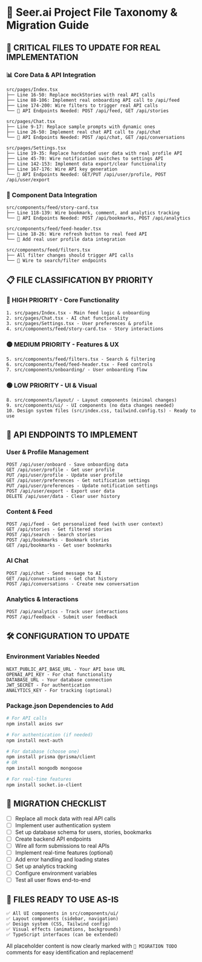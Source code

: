 # 📁 Seer.ai Project File Taxonomy & Migration Guide

## 🎯 **CRITICAL FILES TO UPDATE FOR REAL IMPLEMENTATION**

### **📊 Core Data & API Integration**
```
src/pages/Index.tsx
├── Line 16-50: Replace mockStories with real API calls
├── Line 88-106: Implement real onboarding API call to /api/feed
├── Line 174-200: Wire filters to trigger real API calls
└── 🔄 API Endpoints Needed: POST /api/feed, GET /api/stories

src/pages/Chat.tsx  
├── Line 9-17: Replace sample prompts with dynamic ones
├── Line 26-50: Implement real chat API call to /api/chat
└── 🔄 API Endpoints Needed: POST /api/chat, GET /api/conversations

src/pages/Settings.tsx
├── Line 19-35: Replace hardcoded user data with real profile API
├── Line 45-70: Wire notification switches to settings API
├── Line 142-153: Implement data export/clear functionality  
├── Line 167-176: Wire API key generation
└── 🔄 API Endpoints Needed: GET/PUT /api/user/profile, POST /api/user/export
```

### **🧩 Component Data Integration**
```
src/components/feed/story-card.tsx
├── Line 118-139: Wire bookmark, comment, and analytics tracking
└── 🔄 API Endpoints Needed: POST /api/bookmarks, POST /api/analytics

src/components/feed/feed-header.tsx
├── Line 18-26: Wire refresh button to real feed API
└── 🔄 Add real user profile data integration

src/components/feed/filters.tsx
├── All filter changes should trigger API calls
└── 🔄 Wire to search/filter endpoints
```

## 📋 **FILE CLASSIFICATION BY PRIORITY**

### **🔴 HIGH PRIORITY - Core Functionality**
```
1. src/pages/Index.tsx - Main feed logic & onboarding
2. src/pages/Chat.tsx - AI chat functionality  
3. src/pages/Settings.tsx - User preferences & profile
4. src/components/feed/story-card.tsx - Story interactions
```

### **🟡 MEDIUM PRIORITY - Features & UX**
```
5. src/components/feed/filters.tsx - Search & filtering
6. src/components/feed/feed-header.tsx - Feed controls
7. src/components/onboarding/ - User onboarding flow
```

### **🟢 LOW PRIORITY - UI & Visual**
```
8. src/components/layout/ - Layout components (minimal changes)
9. src/components/ui/ - UI components (no data changes needed)
10. Design system files (src/index.css, tailwind.config.ts) - Ready to use
```

## 🔌 **API ENDPOINTS TO IMPLEMENT**

### **User & Profile Management**
```
POST /api/user/onboard - Save onboarding data
GET /api/user/profile - Get user profile
PUT /api/user/profile - Update user profile  
GET /api/user/preferences - Get notification settings
PUT /api/user/preferences - Update notification settings
POST /api/user/export - Export user data
DELETE /api/user/data - Clear user history
```

### **Content & Feed**
```
POST /api/feed - Get personalized feed (with user context)
GET /api/stories - Get filtered stories
POST /api/search - Search stories
POST /api/bookmarks - Bookmark stories
GET /api/bookmarks - Get user bookmarks
```

### **AI Chat**
```
POST /api/chat - Send message to AI
GET /api/conversations - Get chat history
POST /api/conversations - Create new conversation
```

### **Analytics & Interactions** 
```
POST /api/analytics - Track user interactions
POST /api/feedback - Submit user feedback
```

## 🛠️ **CONFIGURATION TO UPDATE**

### **Environment Variables Needed**
```
NEXT_PUBLIC_API_BASE_URL - Your API base URL
OPENAI_API_KEY - For chat functionality
DATABASE_URL - Your database connection
JWT_SECRET - For authentication
ANALYTICS_KEY - For tracking (optional)
```

### **Package.json Dependencies to Add**
```bash
# For API calls
npm install axios swr

# For authentication (if needed)
npm install next-auth

# For database (choose one)
npm install prisma @prisma/client
# OR
npm install mongodb mongoose

# For real-time features
npm install socket.io-client
```

## 📝 **MIGRATION CHECKLIST**

- [ ] Replace all mock data with real API calls
- [ ] Implement user authentication system
- [ ] Set up database schema for users, stories, bookmarks
- [ ] Create backend API endpoints
- [ ] Wire all form submissions to real APIs
- [ ] Implement real-time features (optional)
- [ ] Add error handling and loading states
- [ ] Set up analytics tracking
- [ ] Configure environment variables
- [ ] Test all user flows end-to-end

## 🎨 **FILES READY TO USE AS-IS**
```
✅ All UI components in src/components/ui/
✅ Layout components (sidebar, navigation)
✅ Design system (CSS, Tailwind config)
✅ Visual effects (animations, backgrounds)
✅ TypeScript interfaces (can be extended)
```

All placeholder content is now clearly marked with `🔄 MIGRATION TODO` comments for easy identification and replacement!